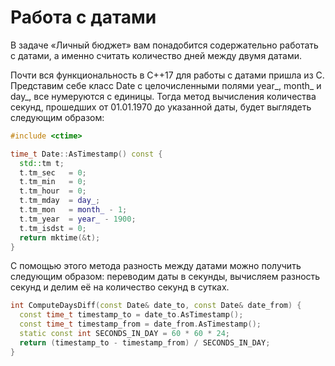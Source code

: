 # Работа с датами
В задаче «Личный бюджет» вам понадобится содержательно работать с датами, а именно считать количество дней между двумя датами.

Почти вся функциональность в C++17 для работы с датами пришла из C. Представим себе класс Date с целочисленными полями year_, month_ и day_, все нумеруются с единицы. Тогда метод вычисления количества секунд, прошедших от 01.01.1970 до указанной даты, будет выглядеть следующим образом:
```c++
#include <ctime>

time_t Date::AsTimestamp() const {
  std::tm t;
  t.tm_sec   = 0;
  t.tm_min   = 0;
  t.tm_hour  = 0;
  t.tm_mday  = day_;
  t.tm_mon   = month_ - 1;
  t.tm_year  = year_ - 1900;
  t.tm_isdst = 0;
  return mktime(&t);
}
```
С помощью этого метода разность между датами можно получить следующим образом: переводим даты в секунды, вычисляем разность секунд и делим её на количество секунд в сутках.

```c++
int ComputeDaysDiff(const Date& date_to, const Date& date_from) {
  const time_t timestamp_to = date_to.AsTimestamp();
  const time_t timestamp_from = date_from.AsTimestamp();
  static const int SECONDS_IN_DAY = 60 * 60 * 24;
  return (timestamp_to - timestamp_from) / SECONDS_IN_DAY;
}
```
